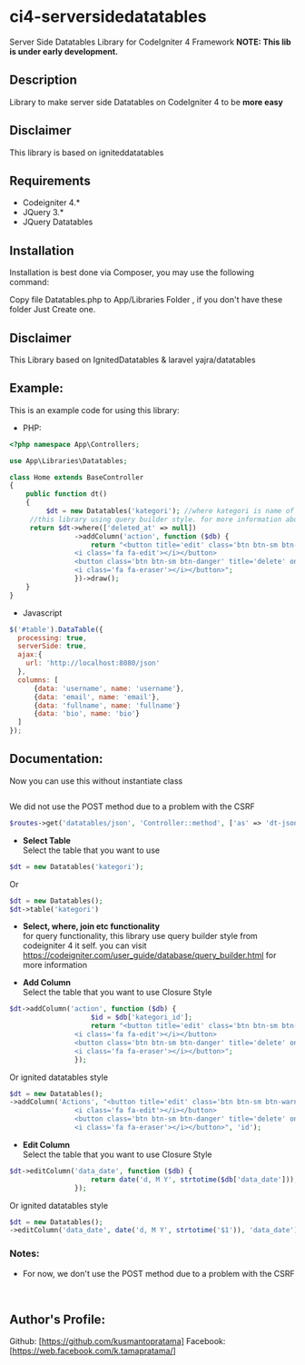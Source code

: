 # ci4-serversidedatatables
Server Side Datatables Library for CodeIgniter 4 Framework
**NOTE: This lib is under early development.**

## Description
Library to make server side Datatables on CodeIgniter 4 to be **more easy**

## Disclaimer
This library is based on igniteddatatables

## Requirements
* Codeigniter 4.*
* JQuery 3.*
* JQuery Datatables

## Installation
Installation is best done via Composer, you may use the following command:

 Copy file Datatables.php to App/Libraries Folder , if you don't have these folder Just Create one. 


## Disclaimer
This Library based on IgnitedDatatables & laravel yajra/datatables

## Example:
This is an example code for using this library:
* PHP:
```php
<?php namespace App\Controllers;

use App\Libraries\Datatables;

class Home extends BaseController
{
	public function dt()
	{
		 $dt = new Datatables('kategori'); //where kategori is name of table from your database.
     //this library using query builder style. for more information about query builder you can visit https://codeigniter.com/user_guide/database/query_builder.html
     return $dt->where(['deleted_at' => null])
                ->addColumn('action', function ($db) {
                    return "<button title='edit' class='btn btn-sm btn-warning' onclick='edit(\"$id\")'>
                <i class='fa fa-edit'></i></button> 
                <button class='btn btn-sm btn-danger' title='delete' onclick='del(\"$id\")'>
                <i class='fa fa-eraser'></i></button>";
                })->draw();
	}
}
```

* Javascript
```javascript
$('#table').DataTable({
  processing: true,
  serverSide: true,
  ajax:{
    url: 'http://localhost:8080/json'
  },
  columns: [
	  {data: 'username', name: 'username'},
	  {data: 'email', name: 'email'},
	  {data: 'fullname', name: 'fullname'}
	  {data: 'bio', name: 'bio'}
  ]
});
```


## Documentation:

Now you can use this without instantiate class
```php
```

We did not use the POST method due to a problem with the CSRF
```php
$routes->get('datatables/json', 'Controller::method', ['as' => 'dt-json']);
```

* **Select Table**\
	Select the table that you want to use
```php
$dt = new Datatables('kategori');
```
Or
```php
$dt = new Datatables();
$dt->table('kategori')
```


* **Select, where, join etc functionality**\
	for query functionality, this library use query builder style from codeigniter 4 it self. you can visit https://codeigniter.com/user_guide/database/query_builder.html
  for more information

* **Add Column**\
	Select the table that you want to use
 Closure Style
```php
$dt->addColumn('action', function ($db) {
                    $id = $db['kategori_id'];
                    return "<button title='edit' class='btn btn-sm btn-warning' onclick='edit(\"$id\")'>
                <i class='fa fa-edit'></i></button> 
                <button class='btn btn-sm btn-danger' title='delete' onclick='del(\"$id\")'>
                <i class='fa fa-eraser'></i></button>";
                });
```
Or ignited datatables style
```php
$dt = new Datatables();
->addColumn('Actions', "<button title='edit' class='btn btn-sm btn-warning' onclick='edit("$1")'>
                <i class='fa fa-edit'></i></button> 
                <button class='btn btn-sm btn-danger' title='delete' onclick='del("$1")'>
                <i class='fa fa-eraser'></i></button>", 'id');
```

* **Edit Column**\
	Select the table that you want to use
 Closure Style
```php
$dt->editColumn('data_date', function ($db) {
                    return date('d, M Y', strtotime($db['data_date']));
                });
```
Or ignited datatables style
```php
$dt = new Datatables();
->editColumn('data_date', date('d, M Y', strtotime('$1')), 'data_date');
```

### Notes:

* For now, we don't use the POST method due to a problem with the CSRF

<br />

## Author's Profile:

Github: [https://github.com/kusmantopratama]
Facebook: [https://web.facebook.com/k.tamapratama/]
